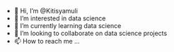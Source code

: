 - 👋 Hi, I’m @Kitisyamuli
- 👀 I’m interested in data science
- 🌱 I’m currently learning data science 
- 💞️ I’m looking to collaborate on data science projects
- 📫 How to reach me ...

<!---
Kitisyamuli/Kitisyamuli is a ✨ special ✨ repository because its `README.md` (this file) appears on your GitHub profile.
You can click the Preview link to take a look at your changes.
--->
